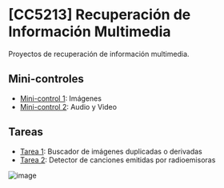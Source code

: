 # [CC5213] Recuperación de Información Multimedia
Proyectos de recuperación de información multimedia.

## Mini-controles

- [Mini-control 1](MiniControles/MiniControl1/): Imágenes
- [Mini-control 2](MiniControles/MiniControl2/): Audio y Video

## Tareas

- [Tarea 1](Tareas/Tarea_1): Buscador de imágenes duplicadas o derivadas
- [Tarea 2](Tareas/Tarea_2): Detector de canciones emitidas por radioemisoras

![image](https://github.com/CaldeCrack/CC5213-Recuperacion-de-Informacion-Multimedia/assets/65932888/2b4fc29b-fea1-4e20-b3f0-fb1d8cf0ed7e)
